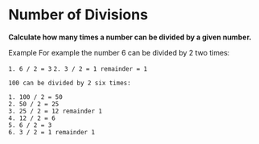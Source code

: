 # Number of Divisions

**Calculate how many times a number can be divided by a given number.**

Example
For example the number 6 can be divided by 2 two times:

`1. 6 / 2 = 3`
`2. 3 / 2 = 1 remainder = 1`

   `100 can be divided by 2 six times:`

    1. 100 / 2 = 50
    2. 50 / 2 = 25
    3. 25 / 2 = 12 remainder 1
    4. 12 / 2 = 6
    5. 6 / 2 = 3
    6. 3 / 2 = 1 remainder 1